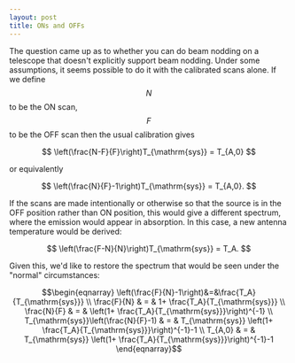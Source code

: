 ```yaml
---
layout: post
title: ONs and OFFs
---
```

The question came up as to whether you can do beam nodding on a telescope that doesn't explicitly support beam nodding.  Under some assumptions, it seems possible to do it with the calibrated scans alone.  If we define $$N$$ to be the ON scan, $$F$$ to be the OFF scan then the usual calibration gives

$$
\left(\frac{N-F}{F}\right)T_{\mathrm{sys}} = T_{A,0}
$$

or equivalently

$$
\left(\frac{N}{F}-1\right)T_{\mathrm{sys}} = T_{A,0}.
$$

If the scans are made intentionally or otherwise so that the source is in the OFF position rather than ON position, this would give a different spectrum, where the emission would appear in absorption.  In this case, a new antenna temperature would be derived:

$$
\left(\frac{F-N}{N}\right)T_{\mathrm{sys}} = T_A.
$$

Given this, we'd like to restore the spectrum that would be seen under the "normal" circumstances:

$$\begin{eqnarray}
\left(\frac{F}{N}-1\right)&=&\frac{T_A}{T_{\mathrm{sys}}} \\
\frac{F}{N} & = & 1+ \frac{T_A}{T_{\mathrm{sys}}} \\
\frac{N}{F} & = & \left(1+ \frac{T_A}{T_{\mathrm{sys}}}\right)^{-1} \\
T_{\mathrm{sys}}\left(\frac{N}{F}-1) & = & T_{\mathrm{sys}} \left(1+ \frac{T_A}{T_{\mathrm{sys}}}\right)^{-1}-1 \\
T_{A,0} & = & T_{\mathrm{sys}} \left(1+ \frac{T_A}{T_{\mathrm{sys}}}\right)^{-1}-1
\end{eqnarray}$$
